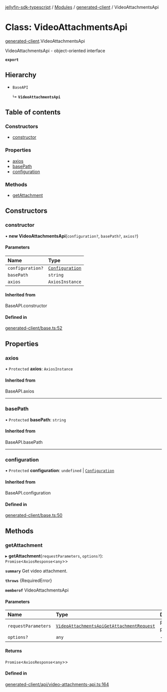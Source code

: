 [jellyfin-sdk-typescript](../README.md) / [Modules](../modules.md) / [generated-client](../modules/generated_client.md) / VideoAttachmentsApi

# Class: VideoAttachmentsApi

[generated-client](../modules/generated_client.md).VideoAttachmentsApi

VideoAttachmentsApi - object-oriented interface

**`export`**

## Hierarchy

- `BaseAPI`

  ↳ **`VideoAttachmentsApi`**

## Table of contents

### Constructors

- [constructor](generated_client.VideoAttachmentsApi.md#constructor)

### Properties

- [axios](generated_client.VideoAttachmentsApi.md#axios)
- [basePath](generated_client.VideoAttachmentsApi.md#basepath)
- [configuration](generated_client.VideoAttachmentsApi.md#configuration)

### Methods

- [getAttachment](generated_client.VideoAttachmentsApi.md#getattachment)

## Constructors

### constructor

• **new VideoAttachmentsApi**(`configuration?`, `basePath?`, `axios?`)

#### Parameters

| Name | Type |
| :------ | :------ |
| `configuration?` | [`Configuration`](index.Configuration.md) |
| `basePath` | `string` |
| `axios` | `AxiosInstance` |

#### Inherited from

BaseAPI.constructor

#### Defined in

[generated-client/base.ts:52](https://github.com/thornbill/jellyfin-sdk-typescript/blob/c0c5b18/src/generated-client/base.ts#L52)

## Properties

### axios

• `Protected` **axios**: `AxiosInstance`

#### Inherited from

BaseAPI.axios

___

### basePath

• `Protected` **basePath**: `string`

#### Inherited from

BaseAPI.basePath

___

### configuration

• `Protected` **configuration**: `undefined` \| [`Configuration`](index.Configuration.md)

#### Inherited from

BaseAPI.configuration

#### Defined in

[generated-client/base.ts:50](https://github.com/thornbill/jellyfin-sdk-typescript/blob/c0c5b18/src/generated-client/base.ts#L50)

## Methods

### getAttachment

▸ **getAttachment**(`requestParameters`, `options?`): `Promise`<`AxiosResponse`<`any`\>\>

**`summary`** Get video attachment.

**`throws`** {RequiredError}

**`memberof`** VideoAttachmentsApi

#### Parameters

| Name | Type | Description |
| :------ | :------ | :------ |
| `requestParameters` | [`VideoAttachmentsApiGetAttachmentRequest`](../interfaces/generated_client.VideoAttachmentsApiGetAttachmentRequest.md) | Request parameters. |
| `options?` | `any` | - |

#### Returns

`Promise`<`AxiosResponse`<`any`\>\>

#### Defined in

[generated-client/api/video-attachments-api.ts:164](https://github.com/thornbill/jellyfin-sdk-typescript/blob/c0c5b18/src/generated-client/api/video-attachments-api.ts#L164)
